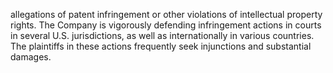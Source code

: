 allegations  of  patent  infringement  or  other  violations  of  intellectual  property  rights.  The  Company  is  vigorously  defending
infringement actions in courts in several U.S. jurisdictions, as well as internationally in various countries. The plaintiffs in these
actions frequently seek injunctions and substantial damages.